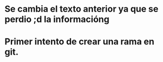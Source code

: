 # Se cambia el texto anterior ya que se perdio ;d la informacióng

# Primer intento de crear una rama en git.


